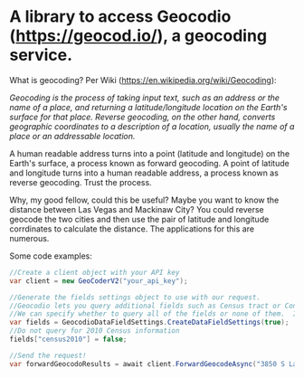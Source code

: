 # A library to access Geocodio (https://geocod.io/), a geocoding service.  

What is geocoding?  Per Wiki (https://en.wikipedia.org/wiki/Geocoding):

*Geocoding is the process of taking input text, such as an address or the name of a place, and returning a latitude/longitude location on the Earth's surface for that place. Reverse geocoding, on the other hand, converts geographic coordinates to a description of a location, usually the name of a place or an addressable location.*

A human readable address turns into a point (latitude and longitude) on the Earth's surface, a process known as forward geocoding.  A point of latitude and longitude turns into a human readable address, a process known as reverse geocoding.  Trust the process.

Why, my good fellow, could this be useful?  Maybe you want to know the distance between Las Vegas and Mackinaw City?  You could reverse geocode the two cities and then use the pair of latitude and longitude corrdinates to calculate the distance.  The applications for this are numerous.

Some code examples:

```c#
//Create a client object with your API key
var client = new GeoCoderV2("your_api_key");

//Generate the fields settings object to use with our request.
//Geocodio lets you query additional fields such as Census tract or Congressional district.
//We can specify whether to query all of the fields or none of them.  Inidividual fields can be set after creation
var fields = GeocodioDataFieldSettings.CreateDataFieldSettings(true);
//Do not query for 2010 Census information
fields["census2010"] = false;

//Send the request!
var forwardGeocodoResults = await client.ForwardGeocodeAsync("3850 S Las Vegas Blvd, Las Vegas, NV 89109", fields);
```
